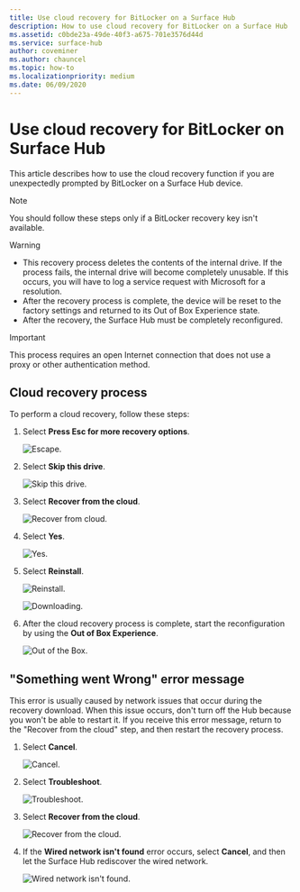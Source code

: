 ```yaml
---
title: Use cloud recovery for BitLocker on a Surface Hub
description: How to use cloud recovery for BitLocker on a Surface Hub
ms.assetid: c0bde23a-49de-40f3-a675-701e3576d44d
ms.service: surface-hub
author: coveminer
ms.author: chauncel
ms.topic: how-to
ms.localizationpriority: medium
ms.date: 06/09/2020
---
```


# Use cloud recovery for BitLocker on Surface Hub

This article describes how to use the cloud recovery function if you are unexpectedly prompted by BitLocker on a Surface Hub device.

> [!NOTE]
> You should follow these steps only if a BitLocker recovery key isn't available.

> [!WARNING]
>
> * This recovery process deletes the contents of the internal drive. If the process fails, the internal drive will become completely unusable. If this occurs, you will have to log a service request with Microsoft for a resolution.
> * After the recovery process is complete, the device will be reset to the factory settings and returned to its Out of Box Experience state.
> * After the recovery, the Surface Hub must be completely reconfigured.

> [!IMPORTANT]
> This process requires an open Internet connection that does not use a proxy or other authentication method.

## Cloud recovery process

To perform a cloud recovery, follow these steps:

1. Select **Press Esc for more recovery options**.

   ![Escape.](images/01-escape.png)

1. Select **Skip this drive**.

   ![Skip this drive.](images/02-skip-this-drive.png)

1. Select **Recover from the cloud**.

   ![Recover from cloud.](images/03-recover-from-cloud.png)

1. Select **Yes**.

   ![Yes.](images/04-yes.png)

1. Select **Reinstall**.

   ![Reinstall.](images/05a-reinstall.png)

   ![Downloading.](images/05b-downloading.png)

1. After the cloud recovery process is complete, start the reconfiguration by using the **Out of Box Experience**.

   ![Out of the Box.](images/06-out-of-box.png)

## "Something went Wrong" error message

This error is usually caused by network issues that occur during the recovery download. When this issue occurs, don't turn off the Hub because you won't be able to restart it. If you receive this error message, return to the "Recover from the cloud" step, and then restart the recovery process.

1. Select **Cancel**.

   ![Cancel.](images/07-cancel.png)

1. Select **Troubleshoot**.

   ![Troubleshoot.](images/08-troubleshoot.png)

1. Select **Recover from the cloud**.

   ![Recover from the cloud.](images/09-recover-from-cloud2.png)

1. If the **Wired network isn't found** error occurs, select **Cancel**, and then let the Surface Hub rediscover the wired network.

   ![Wired network isn't found.](images/10-cancel.png)
